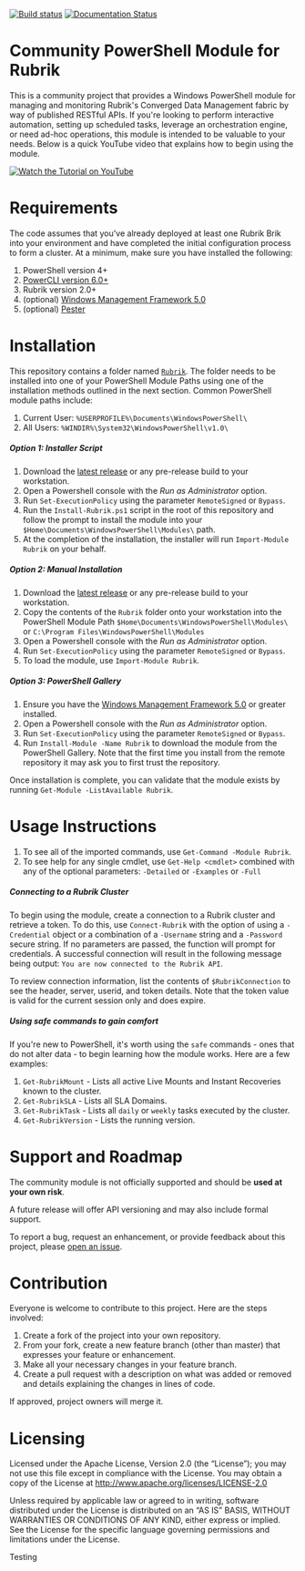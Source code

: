 [![Build status](https://ci.appveyor.com/api/projects/status/52cv3jshak2w7624?svg=true)](https://ci.appveyor.com/project/chriswahl/powershell-module)   [![Documentation Status](http://readthedocs.org/projects/powershell-module/badge/?version=latest)](http://powershell-module.readthedocs.io/en/latest/?badge=latest)

Community PowerShell Module for Rubrik
============================

This is a community project that provides a Windows PowerShell module for managing and monitoring Rubrik's Converged Data Management fabric by way of published RESTful APIs. If you're looking to perform interactive automation, setting up scheduled tasks, leverage an orchestration engine, or need ad-hoc operations, this module is intended to be valuable to your needs. Below is a quick YouTube video that explains how to begin using the module.

[![Watch the Tutorial on YouTube](http://i.imgur.com/MGHfunv.png)](https://www.youtube.com/watch?v=XJ6IaVhYWWY "Watch the Tutorial on YouTube")

# Requirements

The code assumes that you've already deployed at least one Rubrik Brik into your environment and have completed the initial configuration process to form a cluster. At a minimum, make sure you have installed the following:

1. PowerShell version 4+
2. [PowerCLI version 6.0+](http://www.vmware.com/go/powercli)
3. Rubrik version 2.0+
4. (optional) [Windows Management Framework 5.0](https://www.microsoft.com/en-us/download/details.aspx?id=50395)
5. (optional) [Pester](https://github.com/pester/Pester)

# Installation

This repository contains a folder named [`Rubrik`](https://github.com/rubrikinc/PowerShell-Module/tree/readme-work/Rubrik). The folder needs to be installed into one of your PowerShell Module Paths using one of the installation methods outlined in the next section. Common PowerShell module paths include:

1. Current User: `%USERPROFILE%\Documents\WindowsPowerShell\`
2. All Users: `%WINDIR%\System32\WindowsPowerShell\v1.0\`

##### Option 1: Installer Script

1. Download the [latest release](https://github.com/rubrikinc/PowerShell-Module/releases/latest) or any pre-release build to your workstation.
2. Open a Powershell console with the *Run as Administrator* option.
3. Run `Set-ExecutionPolicy` using the parameter `RemoteSigned` or `Bypass`.
2. Run the `Install-Rubrik.ps1` script in the root of this repository and follow the prompt to install the module into your `$Home\Documents\WindowsPowerShell\Modules\` path.
3. At the completion of the installation, the installer will run `Import-Module Rubrik` on your behalf.

##### Option 2: Manual Installation

1. Download the [latest release](https://github.com/rubrikinc/PowerShell-Module/releases/latest) or any pre-release build to your workstation.
2. Copy the contents of the `Rubrik` folder onto your workstation into the PowerShell Module Path `$Home\Documents\WindowsPowerShell\Modules\` or `C:\Program Files\WindowsPowerShell\Modules`
2. Open a Powershell console with the *Run as Administrator* option.
3. Run `Set-ExecutionPolicy` using the parameter `RemoteSigned` or `Bypass`.
5. To load the module, use `Import-Module Rubrik`.

##### Option 3: PowerShell Gallery

1. Ensure you have the [Windows Management Framework 5.0](https://www.microsoft.com/en-us/download/details.aspx?id=50395) or greater installed.
2. Open a Powershell console with the *Run as Administrator* option.
3. Run `Set-ExecutionPolicy` using the parameter `RemoteSigned` or `Bypass`.
4. Run `Install-Module -Name Rubrik` to download the module from the PowerShell Gallery. Note that the first time you install from the remote repository it may ask you to first trust the repository.

Once installation is complete, you can validate that the module exists by running `Get-Module -ListAvailable Rubrik`.

# Usage Instructions

1. To see all of the imported commands, use `Get-Command -Module Rubrik`.
2. To see help for any single cmdlet, use `Get-Help <cmdlet>` combined with any of the optional parameters: `-Detailed` or `-Examples` or `-Full`

##### Connecting to a Rubrik Cluster

To begin using the module, create a connection to a Rubrik cluster and retrieve a token. To do this, use `Connect-Rubrik` with the option of using a `-Credential` object or a combination of a `-Username` string and a `-Password` secure string. If no parameters are passed, the function will prompt for credentials. A successful connection will result in the following message being output: `You are now connected to the Rubrik API`.

To review connection information, list the contents of `$RubrikConnection` to see the header, server, userid, and token details. Note that the token value is valid for the current session only and does expire.

##### Using safe commands to gain comfort

If you're new to PowerShell, it's worth using the `safe` commands - ones that do not alter data - to begin learning how the module works. Here are a few examples:

1. `Get-RubrikMount` - Lists all active Live Mounts and Instant Recoveries known to the cluster.
2. `Get-RubrikSLA` - Lists all SLA Domains.
3. `Get-RubrikTask` - Lists all `daily` or `weekly` tasks executed by the cluster.
4. `Get-RubrikVersion` - Lists the running version.

# Support and Roadmap

The community module is not officially supported and should be **used at your own risk**.

A future release will offer API versioning and may also include formal support.

To report a bug, request an enhancement, or provide feedback about this project, please [open an issue](https://github.com/rubrikinc/PowerShell-Module/issues). 

# Contribution

Everyone is welcome to contribute to this project. Here are the steps involved:

1. Create a fork of the project into your own repository.
2. From your fork, create a new feature branch (other than master) that expresses your feature or enhancement.
3. Make all your necessary changes in your feature branch.
4. Create a pull request with a description on what was added or removed and details explaining the changes in lines of code.

If approved, project owners will merge it.

# Licensing

Licensed under the Apache License, Version 2.0 (the “License”); you may not use this file except in compliance with the License. You may obtain a copy of the License at http://www.apache.org/licenses/LICENSE-2.0

Unless required by applicable law or agreed to in writing, software distributed under the License is distributed on an “AS IS” BASIS, WITHOUT WARRANTIES OR CONDITIONS OF ANY KIND, either express or implied. See the License for the specific language governing permissions and limitations under the License.

Testing
